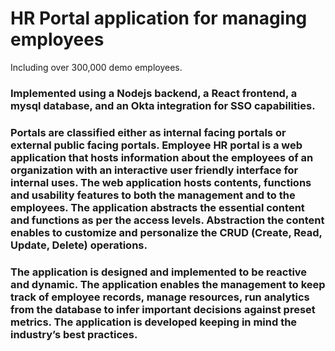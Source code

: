 # HR Portal application for managing employees
Including over 300,000 demo employees. 

### Implemented using a Nodejs backend, a React frontend, a mysql database, and an Okta integration for SSO capabilities.

### Portals are classified either as internal facing portals or external public facing portals. Employee HR portal is a web application that hosts information about the employees of an organization with an interactive user friendly interface for internal uses. The web application hosts contents, functions and usability features to both the management and to the employees. The application abstracts the essential content and functions as per the access levels. Abstraction the content enables to customize and personalize the CRUD (Create, Read, Update, Delete) operations.
### The application is designed and implemented to be reactive and dynamic. The application enables the management to keep track of employee records, manage resources, run analytics from the database to infer important decisions against preset metrics. The application is developed keeping in mind the industry’s best practices.
